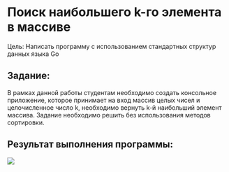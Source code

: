 # Поиск наибольшего k-го элемента в массиве
Цель: Написать программу с использованием стандартных структур данных языка Go

## Задание: 
В рамках данной работы студентам необходимо создать консольное приложение, которое принимает на вход массив целых чисел и целочисленное число k, необходимо вернуть k-й наибольший элемент массива. Задание необходимо решить без использования методов сортировки. 

## Результат выполнения программы:
<img src = "https://github.com/MargQ/Go_dev_YADRO/tree/main/slays_arrays/src/main.png">
